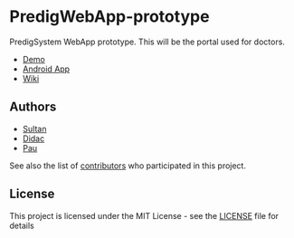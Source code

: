 # PredigWebApp-prototype

PredigSystem WebApp prototype. This will be the portal used for doctors.

* [Demo](https://predigsystem-webapp.herokuapp.com/login.html)
* [Android App](https://github.com/PredigSystem/PredigApp)
* [Wiki](https://github.com/PredigSystem/PredigApp/wiki)

## Authors

- [Sultan](https://github.com/sultanbeisen)
- [Didac](https://github.com/didacflorensa)
- [Pau](https://github.com/pbalaguer19)

See also the list of [contributors](https://github.com/your/project/contributors) who participated in this project.

## License

This project is licensed under the MIT License - see the [LICENSE](LICENSE) file for details
